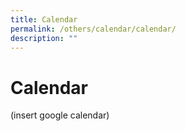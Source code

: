 ```yaml
---
title: Calendar
permalink: /others/calendar/calendar/
description: ""
---
```


# **Calendar**

(insert google calendar)